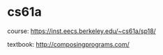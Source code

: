 # cs61a

course: https://inst.eecs.berkeley.edu/~cs61a/sp18/

textbook: http://composingprograms.com/

